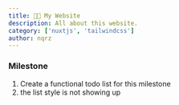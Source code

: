 ```yaml
---
title: 🐱‍💻 My Website
description: All about this website.
category: ['nuxtjs', 'tailwindcss']
author: nqrz
---
```


### Milestone

1. Create a functional todo list for this milestone
2. the list style is not showing up

